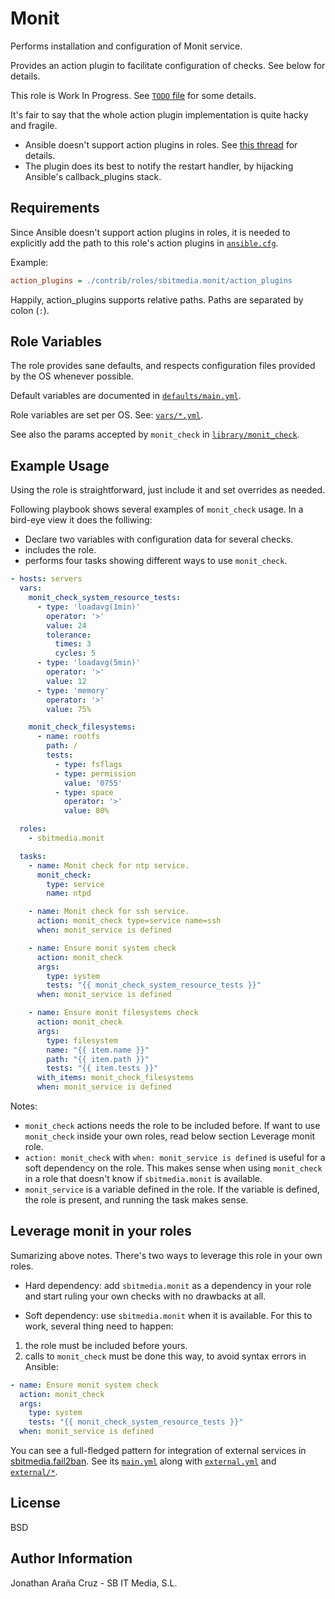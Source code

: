 Monit
=====

Performs installation and configuration of Monit service.

Provides an action plugin to facilitate configuration of checks. See below for
details.

This role is Work In Progress. See [`TODO` file](TODO.md) for some details.

It's fair to say that the whole action plugin implementation is quite hacky and
fragile.

 * Ansible doesn't support action plugins in roles. See [this thread](https://groups.google.com/forum/#!msg/ansible-devel/MF4TY-wa9Ww/mL9sVSMd5DwJ)
for details.
 * The plugin does its best to notify the restart handler, by hijacking
Ansible's callback_plugins stack.


Requirements
------------

Since Ansible doesn't support action plugins in roles, it is needed to
explicitly add the path to this role's action plugins in [`ansible.cfg`](https://github.com/ansible/ansible/blob/devel/examples/ansible.cfg).

Example:

```ini
action_plugins = ./contrib/roles/sbitmedia.monit/action_plugins
```

Happily, action_plugins supports relative paths. Paths are separated by colon
(`:`).


Role Variables
--------------

The role provides sane defaults, and respects configuration files provided by
the OS whenever possible.

Default variables are documented in [`defaults/main.yml`](defaults/main.yml).

Role variables are set per OS. See: [`vars/*.yml`](vars/).

See also the params accepted by `monit_check` in [`library/monit_check`](library/monit_check).


Example Usage
-------------

Using the role is straightforward, just include it and set overrides as needed.

Following playbook shows several examples of `monit_check` usage. In a bird-eye
view it does the folliwing:

 * Declare two variables with configuration data for several checks.
 * includes the role.
 * performs four tasks showing different ways to use `monit_check`.

```yaml
- hosts: servers
  vars:
    monit_check_system_resource_tests:
      - type: 'loadavg(1min)'
        operator: '>'
        value: 24
        tolerance:
          times: 3
          cycles: 5
      - type: 'loadavg(5min)'
        operator: '>'
        value: 12
      - type: 'memory'
        operator: '>'
        value: 75%

    monit_check_filesystems:
      - name: rootfs
        path: /
        tests:
          - type: fsflags
          - type: permission
            value: '0755'
          - type: space
            operator: '>'
            value: 80%

  roles:
    - sbitmedia.monit

  tasks:
    - name: Monit check for ntp service.
      monit_check:
        type: service
        name: ntpd

    - name: Monit check for ssh service.
      action: monit_check type=service name=ssh
      when: monit_service is defined

    - name: Ensure monit system check
      action: monit_check
      args:
        type: system
        tests: "{{ monit_check_system_resource_tests }}"
      when: monit_service is defined

    - name: Ensure monit filesystems check
      action: monit_check
      args:
        type: filesystem
        name: "{{ item.name }}"
        path: "{{ item.path }}"
        tests: "{{ item.tests }}"
      with_items: monit_check_filesystems
      when: monit_service is defined
```

Notes:

 * `monit_check` actions needs the role to be included before. If want to use
`monit_check` inside your own roles, read below section Leverage monit role.
 * `action: monit_check` with `when: monit_service is defined` is useful for a
soft dependency on the role. This makes sense when using `monit_check` in a
role that doesn't know if `sbitmedia.monit` is available.
 * `monit_service` is a variable defined in the role. If the variable is
defined, the role is present, and running the task makes sense.


Leverage monit in your roles
----------------------------

Sumarizing above notes. There's two ways to leverage this role in your own roles.

 * Hard dependency: add `sbitmedia.monit` as a dependency in your role and start
ruling your own checks with no drawbacks at all.

 * Soft dependency: use `sbitmedia.monit` when it is available. For this to
work, several thing need to happen:
1. the role must be included before yours.
1. calls to `monit_check` must be done this way, to avoid syntax errors in
Ansible:

```yaml
- name: Ensure monit system check
  action: monit_check
  args:
    type: system
    tests: "{{ monit_check_system_resource_tests }}"
  when: monit_service is defined
```

You can see a full-fledged pattern for integration of external services in
[sbitmedia.fail2ban](https://github.com/sbitmedia/ansible-fail2ban). See its
[`main.yml`](https://github.com/sbitmedia/ansible-fail2ban/blob/master/tasks/main.yml#L34)
along with [`external.yml`](https://github.com/sbitmedia/ansible-fail2ban/blob/master/tasks/external.yml)
and [`external/*`](https://github.com/sbitmedia/ansible-fail2ban/blob/master/tasks/external).

License
-------

BSD

Author Information
------------------

Jonathan Araña Cruz - SB IT Media, S.L.

